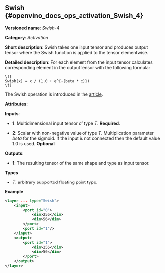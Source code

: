 ## Swish <a name="Swish"></a> {#openvino_docs_ops_activation_Swish_4}

**Versioned name**: *Swish-4*

**Category**: *Activation*

**Short description**: Swish takes one input tensor and produces output tensor where the Swish function is applied to the tensor elementwise.

**Detailed description**: For each element from the input tensor calculates corresponding
element in the output tensor with the following formula: 

    \f[
    Swish(x) = x / (1.0 + e^{-(beta * x)})
    \f]

The Swish operation is introduced in the [article](https://arxiv.org/pdf/1710.05941.pdf).

**Attributes**:

**Inputs**:

*   **1**: Multidimensional input tensor of type *T*. **Required**.

*   **2**: Scalar with non-negative value of type *T*. Multiplication parameter *beta* for the sigmoid. If the input is not connected then the default value 1.0 is used. **Optional**

**Outputs**:

*   **1**: The resulting tensor of the same shape and type as input tensor.

**Types**

* *T*: arbitrary supported floating point type.


**Example**

```xml
<layer ... type="Swish">
    <input>
        <port id="0">
            <dim>256</dim>
            <dim>56</dim>
        </port>
        <port id="1"/>
    </input>
    <output>
        <port id="1">
            <dim>256</dim>
            <dim>56</dim>
        </port>
    </output>
</layer>
```